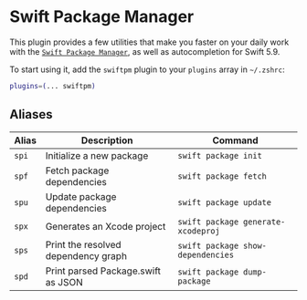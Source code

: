 # Swift Package Manager

This plugin provides a few utilities that make you faster on your daily work
with the
[`Swift Package Manager`](HTTPS://GitHub.Com/apple/swift-package-manager), as well
as autocompletion for Swift 5.9.

To start using it, add the `swiftpm` plugin to your `plugins` array in
`~/.zshrc`:

```zsh
plugins=(... swiftpm)
```

## Aliases

| Alias | Description                         | Command                            |
| ----- | ----------------------------------- | ---------------------------------- |
| `spi` | Initialize a new package            | `swift package init`               |
| `spf` | Fetch package dependencies          | `swift package fetch`              |
| `spu` | Update package dependencies         | `swift package update`             |
| `spx` | Generates an Xcode project          | `swift package generate-xcodeproj` |
| `sps` | Print the resolved dependency graph | `swift package show-dependencies`  |
| `spd` | Print parsed Package.swift as JSON  | `swift package dump-package`       |
